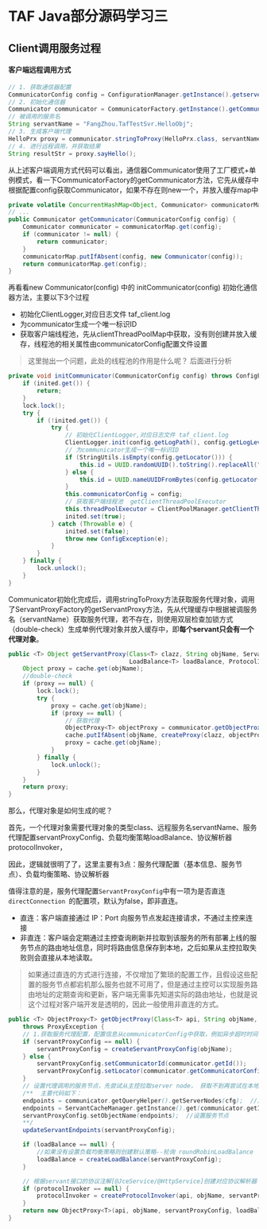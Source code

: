 # TAF Java部分源码学习三

## Client调用服务过程

#### 客户端远程调用方式

```java
// 1. 获取通信器配置
CommunicatorConfig config = ConfigurationManager.getInstance().getserverConfig().getCommunicatorConfig();
// 2. 初始化通信器
Communicator communicator = CommunicatorFactory.getInstance().getCommunicator(config);
// 被调用的服务名
String servantName = "FangZhou.TafTestSvr.HelloObj";
// 3. 生成客户端代理
HelloPrx proxy = communicator.stringToProxy(HelloPrx.class, servantName);
// 4. 进行远程调用，并获取结果
String resultStr = proxy.sayHello();
```

从上述客户端调用方式代码可以看出，通信器Communicator使用了工厂模式+单例模式，看一下CommunicatorFactory的getCommunicator方法，它先从缓存中根据配置config获取Communicator，如果不存在则new一个，并放入缓存map中

```java
private volatile ConcurrentHashMap<Object, Communicator> communicatorMap = new ConcurrentHashMap<Object, Communicator>();
// ... 
public Communicator getCommunicator(CommunicatorConfig config) {
    Communicator communicator = communicatorMap.get(config);
    if (communicator != null) {
        return communicator;
    }
    communicatorMap.putIfAbsent(config, new Communicator(config));
    return communicatorMap.get(config);
}
```

再看看new Communicator(config) 中的  initCommunicator(config) 初始化通信器方法，主要以下3个过程

  * 初始化ClientLogger,对应日志文件 taf_client.log
  * 为communicator生成一个唯一标识ID
  * 获取客户端线程池，先从clientThreadPoolMap中获取，没有则创建并放入缓存，线程池的相关属性由communicatorConfig配置文件设置

> 这里抛出一个问题，此处的线程池的作用是什么呢？ 后面进行分析

```java
private void initCommunicator(CommunicatorConfig config) throws ConfigException {
    if (inited.get()) {
        return;
    }
    lock.lock();
    try {
        if (!inited.get()) {
            try {
                // 初始化ClientLogger,对应日志文件 taf_client.log
                ClientLogger.init(config.getLogPath(), config.getLogLevel());
                // 为communicator生成一个唯一标识ID
                if (StringUtils.isEmpty(config.getLocator())) {
                    this.id = UUID.randomUUID().toString().replaceAll("-", "");
                } else {
                    this.id = UUID.nameUUIDFromBytes(config.getLocator().getBytes()).toString().replaceAll("-", "");
                }
                this.communicatorConfig = config;
                // 获取客户端线程池  getClientThreadPoolExecutor
                this.threadPoolExecutor = ClientPoolManager.getClientThreadPoolExecutor(config);
                inited.set(true);
            } catch (Throwable e) {
                inited.set(false);
                throw new ConfigException(e);
            }
        }
    } finally {
        lock.unlock();
    }
}
```

Communicator初始化完成后，调用stringToProxy方法获取服务代理对象，调用了ServantProxyFactory的getServantProxy方法，先从代理缓存中根据被调服务名（servantName）获取服务代理，若不存在，则使用双层检查加锁方式（double-check）生成单例代理对象并放入缓存中，即**每个servant只会有一个代理对象**。

```java
public <T> Object getServantProxy(Class<T> clazz, String objName, ServantProxyConfig servantProxyConfig,
                                  LoadBalance<T> loadBalance, ProtocolInvoker<T> protocolInvoker) {
    Object proxy = cache.get(objName);
    //double-check
    if (proxy == null) {
        lock.lock();
        try {
            proxy = cache.get(objName);
            if (proxy == null) {
                // 获取代理
                ObjectProxy<T> objectProxy = communicator.getObjectProxyFactory().getObjectProxy(clazz, objName, servantProxyConfig, loadBalance, protocolInvoker);
                cache.putIfAbsent(objName, createProxy(clazz, objectProxy));
                proxy = cache.get(objName);
            }
        } finally {
            lock.unlock();
        }
    }
    return proxy;
}
```

那么，代理对象是如何生成的呢？

首先，一个代理对象需要代理对象的类型class、远程服务名servantName、服务代理配置servantProxyConfig、负载均衡策略loadBalance、协议解析器 protocolInvoker，

因此，逻辑就很明了了，这里主要有3点：服务代理配置（基本信息、服务节点）、负载均衡策略、协议解析器 

值得注意的是，服务代理配置`ServantProxyConfig`中有一项为是否直连`directConnection `的配置项，默认为false，即非直连。

- 直连：客户端直接通过 IP：Port 向服务节点发起连接请求，不通过主控来连接
- 非直连：客户端会定期通过主控查询刷新并拉取到该服务的所有部署上线的服务节点的路由地址信息，同时将路由信息保存到本地，之后如果从主控拉取失败则会直接从本地读取。

> 如果通过直连的方式进行连接，不仅增加了繁琐的配置工作，且假设这些配置的服务节点都宕机那么服务也就不可用了，但是通过主控可以实现服务路由地址的定期查询和更新，客户端无需事先知道实际的路由地址，也就是说这个过程对客户端开发是透明的，因此一般使用非直连的方式。 

```java
public <T> ObjectProxy<T> getObjectProxy(Class<T> api, String objName, ServantProxyConfig servantProxyConfig,LoadBalance<T> loadBalance, ProtocolInvoker<T> protocolInvoker)
    throws ProxyException {
    // 1.获取服务代理配置，配置信息从communicatorConfig中获取，例如异步超时时间、是否set分组、模块名...
    if (servantProxyConfig == null) {
        servantProxyConfig = createServantProxyConfig(objName);
    } else {
        servantProxyConfig.setCommunicatorId(communicator.getId());
        servantProxyConfig.setLocator(communicator.getCommunicatorConfig().getLocator());
    }
    // 设置代理调用的服务节点，先尝试从主控拉取server node， 获取不到再尝试在本地缓存中拉取
    /**  主要代码如下：
    endpoints = communicator.getQueryHelper().getServerNodes(cfg);  //从主控获取 or
    endpoints = ServantCacheManager.getInstance().get(communicator.getId(),  cfg.getSimpleObjectName(), communicatorConfig.getDataPath());  //主控获取失败则从本地缓存中获取
    servantProxyConfig.setObjectName(endpoints);  //设置服务节点
    **/
    updateServantEndpoints(servantProxyConfig); 

    if (loadBalance == null) {
        //如果没有设置负载均衡策略则创建默认策略--轮询 roundRobinLoadBalance
        loadBalance = createLoadBalance(servantProxyConfig);
    }

    // 根据servant接口的协议注解[@JceService/@HttpService]创建对应协议解析器
    if (protocolInvoker == null) {
        protocolInvoker = createProtocolInvoker(api, objName, servantProxyConfig);
    }
    return new ObjectProxy<T>(api, objName, servantProxyConfig, loadBalance, protocolInvoker, communicator);
}
```









